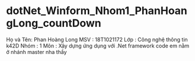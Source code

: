 # dotNet_Winform_Nhom1_PhanHoangLong_countDown
Họ và Tên: Phan Hoàng Long MSV : 18T1021172 Lớp : Công nghệ thông tin k42D Nhóm : 1 Môn : Xây dựng ứng dụng với .Net framework
code em nằm ở nhánh master nha thầy
